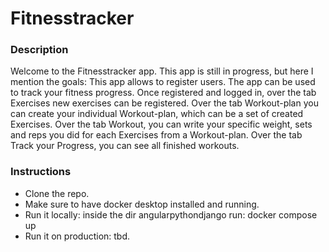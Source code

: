 # Fitnesstracker

### Description

Welcome to the Fitnesstracker app. This app is still in progress, but here I mention the goals:
This app allows to register users. The app can be used to track your fitness progress.
Once registered and logged in, over the tab Exercises new exercises can be registered. 
Over the tab Workout-plan you can create your individual Workout-plan, which can be a set of created Exercises.
Over the tab Workout, you can write your specific weight, sets and reps you did for each Exercises from a Workout-plan.
Over the tab Track your Progress, you can see all finished workouts.

### Instructions
- Clone the repo.
- Make sure to have docker desktop installed and running. 
- Run it locally: inside the dir angularpythondjango run: docker compose up
- Run it on production: tbd.
